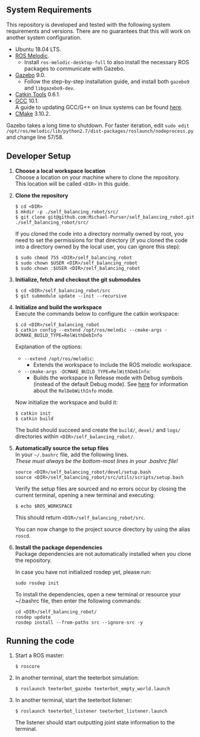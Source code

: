 ## System Requirements

This repository is developed and tested with the following system requirements and versions.
There are no guarantees that this will work on another system configuration.
 - Ubuntu 18.04 LTS.
 - [ROS Melodic](https://wiki.ros.org/melodic).
   - Install `ros-melodic-desktop-full` to also install the necessary ROS packages to communicate with Gazebo.
 - [Gazebo](http://www.gazebosim.org/tutorials?tut=install_ubuntu&cat=install) 9.0.
   - Follow the step-by-step installation guide, and install both `gazebo9` and `libgazebo9-dev`.
 - [Catkin Tools](https://catkin-tools.readthedocs.io/en/latest/installing.html) 0.6.1.
 - [GCC](https://gcc.gnu.org/releases.html) 10.1.<br>
   A guide to updating GCC/G++ on linux systems can be found [here](https://azrael.digipen.edu/~mmead/www/mg/update-compilers/index.html).
 - [CMake](https://cmake.org/) 3.10.2.

Gazebo takes a long time to shutdown. For faster iteration, edit
`sudo edit /opt/ros/melodic/lib/python2.7/dist-packages/roslaunch/nodeprocess.py` and change line 57/58.

## Developer Setup

1. **Choose a local workspace location**<br>
   Choose a location on your machine where to clone the repository.<br>
   This location will be called `<DIR>` in this guide.

2. **Clone the repository**<br>
   ```
   $ cd <DIR>
   $ mkdir -p ./self_balancing_robot/src/
   $ git clone git@github.com:Michael-Purser/self_balancing_robot.git ./self_balancing_robot/src/
   ```

   If you cloned the code into a directory normally owned by root, you need to set the permissions for that directory (if you cloned the code into a directory owned by the local user, you can ignore this step):
   ```
   $ sudo chmod 755 <DIR>/self_balancing_robot
   $ sudo chown $USER <DIR>/self_balancing_robot
   $ sudo chown :$USER <DIR>/self_balancing_robot
   ```

3. **Initialize, fetch and checkout the git submodules**<br>
   ```
   $ cd <DIR>/self_balancing_robot/src
   $ git submodule update --init --recursive
   ```

4. **Initialize and build the workspace**<br>
   Execute the commands below to configure the catkin workspace:
   ```
   $ cd <DIR>/self_balancing_robot
   $ catkin config --extend /opt/ros/melodic --cmake-args -DCMAKE_BUILD_TYPE=RelWithDebInfo
   ```
   Explanation of the options:
    - `--extend /opt/ros/melodic`:
      - Extends the workspace to include the ROS melodic workspace.
    - `--cmake-args -DCMAKE_BUILD_TYPE=RelWithDebInfo`:
      - Builds the workspace in Release mode with Debug symbols (instead of the default Debug mode). See [here](https://cmake.org/pipermail/cmake/2001-October/002479.html) for information about the `RelDebWithInfo` mode.

   Now initialize the workspace and build it:
   ```
   $ catkin init
   $ catkin build
   ```
   The build should succeed and create the `build/`, `devel/` and `logs/` directories within `<DIR>/self_balancing_robot/`.

5. **Automatically source the setup files**<br>
   In your `~/.bashrc` file, add the following lines.<br>
   *These must always be the bottom-most lines in your .bashrc file!*
   ```
   source <DIR>/self_balancing_robot/devel/setup.bash
   source <DIR>/self_balancing_robot/src/utils/scripts/setup.bash
   ```

   Verify the setup files are sourced and no errors occur by closing the current terminal, opening a new terminal and executing:
   ```
   $ echo $ROS_WORKSPACE
   ```
   This should return `<DIR>/self_balancing_robot/src`.

   You can now change to the project source directory by using the alias `roscd`.

6. **Install the package dependencies**<br>
   Package dependencies are not automatically installed when you clone the repository.

   In case you have not initialized rosdep yet, please run:
   ```
   sudo rosdep init
   ```

   To install the dependencies, open a new terminal or resource your ~/.bashrc file, then enter the following commands:
   ```
   cd <DIR>/self_balancing_robot/
   rosdep update
   rosdep install --from-paths src --ignore-src -y
   ```

## Running the code

1. Start a ROS master:
   ```
   $ roscore
   ```

2. In another terminal, start the teeterbot simulation:
   ```
   $ roslaunch teeterbot_gazebo teeterbot_empty_world.launch
   ```

3. In another terminal, start the teeterbot listener:
   ```
   $ roslaunch teeterbot_listener teeterbot_listener.launch
   ```
   The listener should start outputting joint state information to the terminal.



